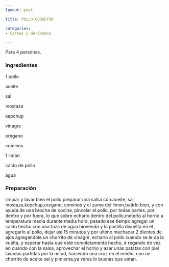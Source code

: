 ```yaml
---
layout: post

title: POLLO COQUETON

categories:
- Carnes y derivados

---
```

Para 4 personas.

<h3>Ingredientes</h3>

1 pollo

aceite

sal

mostaza

kepchup

vinagre

oregano

cominos

1 limon

caldo de pollo

agua

<h3>Preparación</h3>

limpiar y lavar bien el pollo,preparar una salsa con:aceite, sal, mostaza,kepchup,oregano, cominos y el zumo del limon,batirlo bien, y con ayuda de una brocha de cocina, pincelar el pollo, por todas partes, por dentro y por fuera, lo que sobre echarlo dentro del pollo,meterlo al horno a temperatura media durante media hora, pasado ese tiempo agregar un caldo hecho con una taza de agua hirviendo y la pastilla disuelta en el , agregarlo al pollo, dejar así 15 minutos y por ultimo machacar 2 dientes de ajos agregandole un chorrito de vinagre, echarlo al pollo cuando se le dá la vuelta, y esperar hasta que esté completamente hecho, ir regando de vez en cuando con la salsa, aprovechar el horno y asar unas patatas con piel lavadas partidas por la mitad, haciendo una cruz en el medio, con un chorrito de aceite sal y pimienta,ya veras lo buenas que estan.